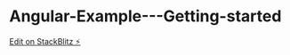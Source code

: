 # Angular-Example---Getting-started

[Edit on StackBlitz ⚡️](https://stackblitz.com/edit/typescript-urlyhu)